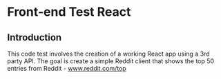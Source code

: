# Front-end Test React

## Introduction

This code test involves the creation of a working React app using a 3rd party API.
The goal is create a simple Reddit client that shows the top 50 entries from Reddit - www.reddit.com/top